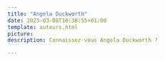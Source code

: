 ```yaml
---
title: "Angela Duckworth"
date: 2023-03-08T10:38:55+01:00
template: auteurs.html
picture: 
description: Connaissez-vous Angela Duckworth ?

---
```


